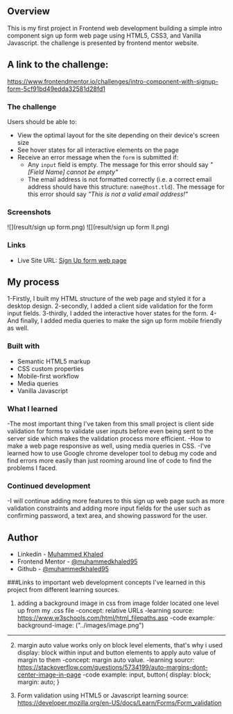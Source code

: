 ## Overview

This is my first project in Frontend web development building a simple intro component sign up form web page using
HTML5, CSS3, and Vanilla Javascript. the challenge is presented by frontend mentor website.

## A link to the challenge:
  https://www.frontendmentor.io/challenges/intro-component-with-signup-form-5cf91bd49edda32581d28fd1

### The challenge

Users should be able to:

- View the optimal layout for the site depending on their device's screen size
- See hover states for all interactive elements on the page
- Receive an error message when the `form` is submitted if:
  - Any `input` field is empty. The message for this error should say *"[Field Name] cannot be empty"*
  - The email address is not formatted correctly (i.e. a correct email address should have this structure: `name@host.tld`). The message for this error should say *"This is not a valid email address!"*

### Screenshots

![](result/sign up form.png)
![](result/sign up form II.png)

### Links

- Live Site URL: [Sign Up form web page](https://muhammedkhaled95.github.io/Intro-component-sign-up-form/)

## My process

1-Firstly, I built my HTML structure of the web page and styled it for a desktop design.
2-secondly, I added a client side validation for the form input fields.
3-thirdly, I added the interactive hover states for the form.
4-And finally, I added media queries to make the sign up form mobile friendly as well.
### Built with

- Semantic HTML5 markup
- CSS custom properties
- Mobile-first workflow
- Media queries
- Vanilla Javascript

### What I learned

-The most important thing I've taken from this small project is client side validation for forms to validate
user inputs before even being sent to the server side which makes the validation process more efficient.
-How to make a web page responsive as well, using media queries in CSS.
-I've learned how to use Google chrome developer tool to debug my code and find errors more easily than just rooming
around line of code to find the problems I faced.


### Continued development

-I will continue adding more features to this sign up web page such as more validation constraints and adding more input
fields for the user such as confirming password, a text area, and showing password for the user.

## Author

- Linkedin - [Muhammed Khaled](https://www.linkedin.com/in/muhammed-khaled-3b2b111b8/)
- Frontend Mentor - [@muhammedkhaled95](https://www.frontendmentor.io/profile/muhammedkhaled95)
- Github - [@muhammedkhaled95](https://github.com/muhammedkhaled95)


###Links to important web development concepts I've learned in this project from different learning sources.

1) adding a background image in css from image folder located one level up from my .css file
-concept: relative URLs
-learning source: https://www.w3schools.com/html/html_filepaths.asp
-code example: background-image: ("../images/image.png")
*******************************************************************************************************
2) margin auto value works only on block level elements, that's why i used display: block within
input and button elements to apply auto value of margin to them
-concept: margin auto value.
-learning sourcr: https://stackoverflow.com/questions/5734199/auto-margins-dont-center-image-in-page
-code example:
input, button{
    display: block;
    margin: auto;
}

<!-- ************************************************************************************************** -->
3) Form validation using HTML5 or Javascript
learning source: https://developer.mozilla.org/en-US/docs/Learn/Forms/Form_validation
